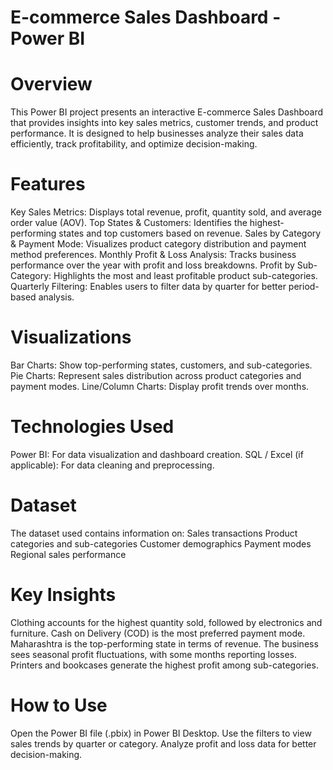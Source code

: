 # E-commerce Sales Dashboard - Power BI

# Overview
This Power BI project presents an interactive E-commerce Sales Dashboard that provides insights into key sales metrics, customer trends, and product performance. It is designed to help businesses analyze their sales data efficiently, track profitability, and optimize decision-making.

# Features
Key Sales Metrics: Displays total revenue, profit, quantity sold, and average order value (AOV).
Top States & Customers: Identifies the highest-performing states and top customers based on revenue.
Sales by Category & Payment Mode: Visualizes product category distribution and payment method preferences.
Monthly Profit & Loss Analysis: Tracks business performance over the year with profit and loss breakdowns.
Profit by Sub-Category: Highlights the most and least profitable product sub-categories.
Quarterly Filtering: Enables users to filter data by quarter for better period-based analysis.

# Visualizations
Bar Charts: Show top-performing states, customers, and sub-categories.
Pie Charts: Represent sales distribution across product categories and payment modes.
Line/Column Charts: Display profit trends over months.

# Technologies Used
Power BI: For data visualization and dashboard creation.
SQL / Excel (if applicable): For data cleaning and preprocessing.

# Dataset
The dataset used contains information on:
Sales transactions
Product categories and sub-categories
Customer demographics
Payment modes
Regional sales performance

# Key Insights
Clothing accounts for the highest quantity sold, followed by electronics and furniture.
Cash on Delivery (COD) is the most preferred payment mode.
Maharashtra is the top-performing state in terms of revenue.
The business sees seasonal profit fluctuations, with some months reporting losses.
Printers and bookcases generate the highest profit among sub-categories.

# How to Use
Open the Power BI file (.pbix) in Power BI Desktop.
Use the filters to view sales trends by quarter or category.
Analyze profit and loss data for better decision-making.
